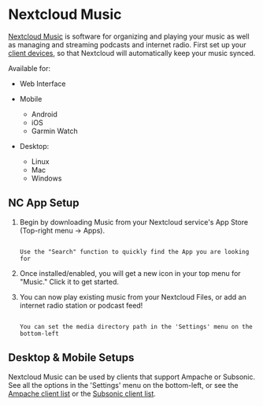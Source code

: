 # Nextcloud Music

[Nextcloud Music](https://apps.nextcloud.com/apps/music) is software for organizing and playing your music as well as managing and streaming podcasts and internet radio.  First set up your [client devices](/service-guides/nextcloud/nextcloud-setup/), so that Nextcloud will automatically keep your music synced.

Available for:

- Web Interface

- Mobile
    - Android
    - iOS
    - Garmin Watch

- Desktop:
    - Linux
    - Mac
    - Windows

## NC App Setup

1. Begin by downloading Music from your Nextcloud service's App Store (Top-right menu -> Apps).

    ```admonish tip

    Use the "Search" function to quickly find the App you are looking for

    ```

1. Once installed/enabled, you will get a new icon in your top menu for "Music."  Click it to get started.

1. You can now play existing music from your Nextcloud Files, or add an internet radio station or podcast feed!

    ```admonish tip

   You can set the media directory path in the 'Settings' menu on the bottom-left

    ```

## Desktop & Mobile Setups

Nextcloud Music can be used by clients that support Ampache or Subsonic.  See all the options in the 'Settings' menu on the bottom-left, or see the [Ampache client list](https://github.com/owncloud/music/wiki/Ampache) or the [Subsonic client list](https://github.com/owncloud/music/wiki/Subsonic).